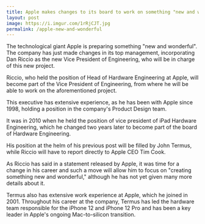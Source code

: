 ```yaml
---
title: Apple makes changes to its board to work on something "new and wonderful."
layout: post
image: https://i.imgur.com/1rRjCJT.jpg
permalink: /apple-new-and-wonderful
---
```


The technological giant Apple is preparing something "new and wonderful". The company has just made changes in its top management, incorporating Dan Riccio as the new Vice President of Engineering, who will be in charge of this new project.

Riccio, who held the position of Head of Hardware Engineering at Apple, will become part of the Vice President of Engineering, from where he will be able to work on the aforementioned project.

This executive has extensive experience, as he has been with Apple since 1998, holding a position in the company's Product Design team.

It was in 2010 when he held the position of vice president of iPad Hardware Engineering, which he changed two years later to become part of the board of Hardware Engineering.

His position at the helm of his previous post will be filled by John Termus, while Riccio will have to report directly to Apple CEO Tim Cook. 

As Riccio has said in a statement released by Apple, it was time for a change in his career and such a move will allow him to focus on "creating something new and wonderful," although he has not yet given many more details about it.

Termus also has extensive work experience at Apple, which he joined in 2001. Throughout his career at the company, Termus has led the hardware team responsible for the iPhone 12 and iPhone 12 Pro and has been a key leader in Apple's ongoing Mac-to-silicon transition. 
